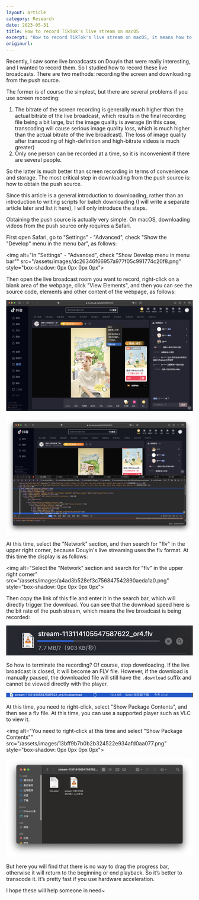 ```yaml
---
layout: article
category: Research
date: 2023-05-31
title: How to record TikTok's live stream on macOS
excerpt: "How to record TikTok's live stream on macOS, it means how to obtain TikTok’s push source URL."
originurl: 
---
```

Recently, I saw some live broadcasts on Douyin that were really interesting, and I wanted to record them. So I studied how to record these live broadcasts. There are two methods: recording the screen and downloading from the push source.

The former is of course the simplest, but there are several problems if you use screen recording:
1. The bitrate of the screen recording is generally much higher than the actual bitrate of the live broadcast, which results in the final recording file being a bit large, but the image quality is average (in this case, transcoding will cause serious image quality loss, which is much higher than the actual bitrate of the live broadcast). The loss of image quality after transcoding of high-definition and high-bitrate videos is much greater)
2. Only one person can be recorded at a time, so it is inconvenient if there are several people.

So the latter is much better than screen recording in terms of convenience and storage. The most critical step in downloading from the push source is: how to obtain the push source.

Since this article is a general introduction to downloading, rather than an introduction to writing scripts for batch downloading (I will write a separate article later and list it here), I will only introduce the steps.

Obtaining the push source is actually very simple. On macOS, downloading videos from the push source only requires a Safari.

First open Safari, go to "Settings" - "Advanced", check "Show the "Develop" menu in the menu bar", as follows:

<img alt="In "Settings" - "Advanced", check "Show Develop menu in menu bar"" src="/assets/images/dc26346f66957a977f05c991774c20f8.png" style="box-shadow: 0px 0px 0px 0px">

Then open the live broadcast room you want to record, right-click on a blank area of the webpage, click "View Elements", and then you can see the source code, elements and other content of the webpage, as follows:

![Open the Douyin live broadcast room you want to record, right-click a blank area of the web page, and click "View Elements"](/assets/images/8d402f52a20275733073b3b5aace021a.png)

<img alt="Then you can see the source code, elements and other content of the web page" src="/assets/images/4ca31da3b10bf46583c159d83fcb2751.png" style="box-shadow: 0px 0px 0px 0px">

At this time, select the "Network" section, and then search for "flv" in the upper right corner, because Douyin's live streaming uses the flv format. At this time the display is as follows:

<img alt="Select the "Network" section and search for "flv" in the upper right corner" src="/assets/images/a4ad3b528ef3c756847542890aeda1a0.png" style="box-shadow: 0px 0px 0px 0px">

Then copy the link of this file and enter it in the search bar, which will directly trigger the download. You can see that the download speed here is the bit rate of the push stream, which means the live broadcast is being recorded:

![Copy the link of this file and enter it in the search bar, it will directly trigger the download. You can see that the download speed here is the bit rate of the push stream, which means the live broadcast is being recorded](/assets/images/7390953c62a4449f8447c10e686f4aa9.png)

So how to terminate the recording? Of course, stop downloading. If the live broadcast is closed, it will become an FLV file. However, if the download is manually paused, the downloaded file will still have the `.download` suffix and cannot be viewed directly with the player.

![The downloaded file at this time still has the `.download` suffix](/assets/images/f89dd961606b56312b075d96729479a8.png)

At this time, you need to right-click, select "Show Package Contents", and then see a flv file. At this time, you can use a supported player such as VLC to view it.

<img alt="You need to right-click at this time and select "Show Package Contents"" src="/assets/images/13bff9b7b0b2b324522e934afd0aa077.png" style="box-shadow: 0px 0px 0px 0px">

<img alt="See a flv file" src="/assets/images/8524f7bfe823c93c90f38945b3c07cc1.png" style="box-shadow: 0px 0px 0px 0px">

But here you will find that there is no way to drag the progress bar, otherwise it will return to the beginning or end playback. So it’s better to transcode it. It’s pretty fast if you use hardware acceleration.

​I hope these will help someone in need~